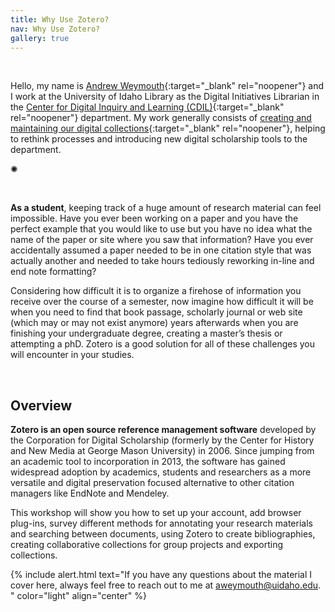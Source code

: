 ```yaml
---
title: Why Use Zotero?
nav: Why Use Zotero?
gallery: true
---
```


<br>

Hello, my name is [Andrew Weymouth](https://www.lib.uidaho.edu/about/people/aweymouth.html){:target="_blank" rel="noopener"} and I work at the University of Idaho Library as the Digital Initiatives Librarian in the [Center for Digital Inquiry and Learning (CDIL)](https://cdil.lib.uidaho.edu/){:target="_blank" rel="noopener"} department. My work generally consists of [creating and maintaining our digital collections](https://www.lib.uidaho.edu/digital/){:target="_blank" rel="noopener"}, helping to rethink processes and introducing new digital scholarship tools to the department.

<div class="symbol-container">
    <p class="symbol">&#10042;</p>
</div>

<br>

**As a student**, keeping track of a huge amount of research material can feel impossible. Have you ever been working on a paper and you have the perfect example that you would like to use but you have no idea what the name of the paper or site where you saw that information? Have you ever accidentally assumed a paper needed to be in one citation style that was actually another and needed to take hours tediously reworking in-line and end note formatting? 

Considering how difficult it is to organize a firehose of information you receive over the course of a semester, now imagine how difficult it will be when you need to find that book passage, scholarly journal or web site (which may or may not exist anymore) years afterwards when you are finishing your undergraduate degree, creating a master’s thesis or attempting a phD. Zotero is a good solution for all of these challenges you will encounter in your studies. 

<br>

## Overview

**Zotero is an open source reference management software** developed by the Corporation for Digital Scholarship (formerly by the Center for History and New Media at George Mason University) in 2006. Since jumping from an academic tool to incorporation in 2013, the software has gained widespread adoption by academics, students and researchers as a more versatile and digital preservation focused alternative to other citation managers like EndNote and Mendeley. 

This workshop will show you how to set up your account, add browser plug-ins, survey different methods for annotating your research materials and searching between documents, using Zotero to create bibliographies, creating collaborative collections for group projects and exporting collections. 

{% include alert.html text="If you have any questions about the material I cover here, always feel free to reach out to me at aweymouth@uidaho.edu. " color="light" align="center" %}

<br>
